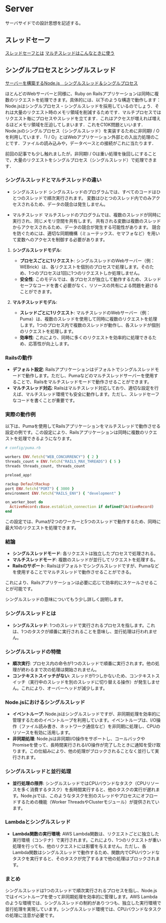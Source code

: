 # Server

サーバサイドでの設計思想を記述する。

## スレッドセーフ

[スレッドセーフとは](https://www.divx.co.jp/media/techblog-220627)
[マルチスレッドはこんなときに使う](https://atmarkit.itmedia.co.jp/ait/articles/0503/12/news025.html)

## シングルプロセスとシングルスレッド

[サーバーを構築するNode.js　シングルスレッド＆シングルプロセス](https://tamotech.blog/2020/07/15/node-single-thread/#google_vignette)

ほとんどのWebサーバーと同様に、Ruby on Railsアプリケーションは同時に複数のリクエストを処理できます。具体的には、以下のような構造で動作します：
Node.jsはシングルプロセス・シングルスレッドを採用しているのでしょう．それは大量のリクエスト時のメモリ領域を削減するためです．マルチプロセスではリクエスト毎にプロセスやスレッドを立てます．これはアクセスが増えれば増えるほどメモリ領域を圧迫してしまいます．これをC10K問題といいます．
Node.jsのシングルプロセス（シングルスレッド）を実装するために非同期I / Oを利用しています．「I / O」とはWebアプリケーション外部との入出力処理のことです．ファイルの読み込みや，データベースとの接続がこれに当たります．

前回の記事でも少し触れましたが，非同期I / Oは重い処理を後回しにすることで，大量のリクエストをシングルプロセス（シングルスレッド）で処理できます．

### シングルスレッドとマルチスレッドの違い

- シングルスレッド
シングルスレッドのプログラムでは、すべてのコードはひとつのスレッドで順次実行されます。
変数はひとつのスレッド内でのみアクセスされるため、データの競合は発生しません。

- マルチスレッド
マルチスレッドのプログラムでは、複数のスレッドが同時に実行され、同じメモリ空間を共有します。
共有される変数は複数のスレッドからアクセスされるため、データの競合が発生する可能性があります。
競合を防ぐためには、適切な同期機構（ミューテックス、セマフォなど）を用いて変数へのアクセスを制御する必要があります。

1. **シングルスレッドモデル**:
   - **プロセスごとに1リクエスト**: シングルスレッドのWebサーバー（例：WEBrick）は、各リクエストを個別のプロセスで処理します。そのため、1つのプロセスは1回に1つのリクエストしか処理しません。
   - **安全性**: このモデルでは、各プロセスが独立して動作するため、スレッドセーフなコードを書く必要がなく、リソースの共有による問題を避けることができます。

2. **マルチスレッドモデル**:
   - **スレッドごとに1リクエスト**: マルチスレッドのWebサーバー（例：Puma）は、複数のスレッドを使用して同時に複数のリクエストを処理します。1つのプロセス内で複数のスレッドが動作し、各スレッドが個別のリクエストを処理します。
   - **効率性**: これにより、同時に多くのリクエストを効率的に処理できるため、応答性が向上します。

### Railsの動作

- **デフォルト設定**: Railsアプリケーションはデフォルトでシングルスレッドモードで動作します。ただし、Pumaなどのマルチスレッドサーバーを使用することで、Railsをマルチスレッドモードで動作させることができます。
- **マルチスレッド対応**: Railsはマルチスレッド対応しており、適切な設定を行えば、マルチスレッド環境でも安全に動作します。ただし、スレッドセーフなコードを書くことが重要です。

### 実際の動作例

以下は、Pumaを使用してRailsアプリケーションをマルチスレッドで動作させる設定の例です。この設定により、Railsアプリケーションは同時に複数のリクエストを処理できるようになります。

```ruby
# config/puma.rb

workers ENV.fetch("WEB_CONCURRENCY") { 2 }
threads_count = ENV.fetch("RAILS_MAX_THREADS") { 5 }
threads threads_count, threads_count

preload_app!

rackup DefaultRackup
port ENV.fetch("PORT") { 3000 }
environment ENV.fetch("RAILS_ENV") { "development" }

on_worker_boot do
  ActiveRecord::Base.establish_connection if defined?(ActiveRecord)
end
```

この設定では、Pumaが2つのワーカーと5つのスレッドで動作するため、同時に最大10のリクエストを処理できます。

### 結論

- **シングルスレッドモード**: 各リクエストは独立したプロセスで処理される。
- **マルチスレッドモード**: 複数のスレッドが並行してリクエストを処理する。
- **Railsのサポート**: Railsはデフォルトでシングルスレッドですが、Pumaなどを使用することでマルチスレッドで動作させることができる。

これにより、Railsアプリケーションは必要に応じて効率的にスケールさせることが可能です。

シングルスレッドの意味についてもう少し詳しく説明します。

### シングルスレッドとは

- **シングルスレッド**: 1つのスレッドで実行されるプロセスを指します。これは、1つのタスクが順番に実行されることを意味し、並行処理は行われません。

### シングルスレッドの特徴

- **順次実行**: プロセス内の命令が1つのスレッドで順番に実行されます。他の処理が終わるまで次の処理は開始されません。
- **コンテキストスイッチがない**: スレッドが1つしかないため、コンテキストスイッチ（実行中のスレッドを別のスレッドに切り替える操作）が発生しません。これにより、オーバーヘッドが減少します。

### Node.jsにおけるシングルスレッド

- **イベントループ**: Node.jsはシングルスレッドですが、非同期処理を効率的に管理するためのイベントループを利用しています。イベントループは、I/O操作（ファイル読み書き、ネットワーク通信など）を非同期に処理し、CPUのリソースを有効に活用します。
- **非同期処理**: Node.jsは非同期I/O操作をサポートし、コールバックやPromiseを使って、長時間実行されるI/O操作が完了したときに通知を受け取ります。この仕組みにより、他の処理がブロックされることなく並行して実行されます。

### シングルスレッドと並行処理

- **並行処理の限界**: シングルスレッドではCPUバウンドなタスク（CPUリソースを多く消費するタスク）を長時間実行すると、他のタスクの実行が遅れます。Node.jsでは、このようなタスクを別のスレッドやプロセスにオフロードするための機能（Worker ThreadsやClusterモジュール）が提供されています。

### Lambdaとシングルスレッド

- **Lambda関数の実行環境**: AWS Lambda関数は、リクエストごとに独立した実行環境（コンテナ）で実行されます。これにより、1つのリクエストが重い処理を行っても、他のリクエストには影響を与えません。ただし、各Lambda関数はシングルスレッドで動作するため、関数内でCPUバウンドなタスクを実行すると、そのタスクが完了するまで他の処理はブロックされます。

### まとめ

シングルスレッドは1つのスレッドで順次実行されるプロセスを指し、Node.jsではイベントループを使って非同期処理を効率的に管理します。AWS Lambdaのような環境では、シングルスレッドの制約がありつつも、独立した実行環境で並行処理を実現しています。シングルスレッド環境では、CPUバウンドなタスクの処理に注意が必要です。
